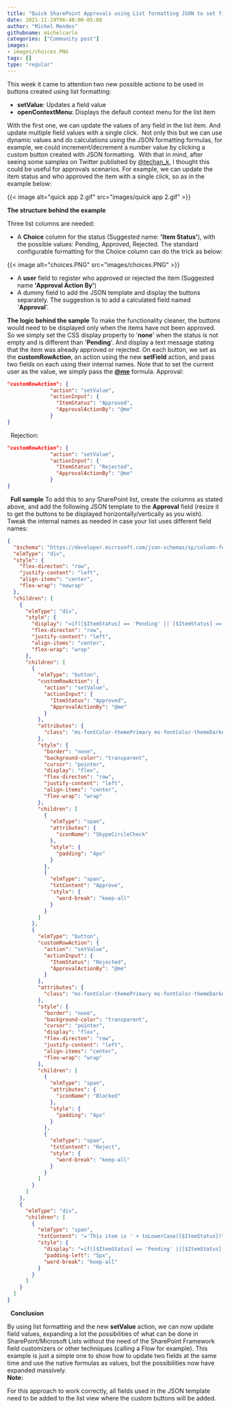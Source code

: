 ```yaml
---
title: "Quick SharePoint Approvals using List formatting JSON to set field values"
date: 2021-11-19T06:48:00-05:00
author: "Michel Mendes"
githubname: michelcarlo
categories: ["Community post"]
images:
- images/choices.PNG
tags: []
type: "regular"
---
```


This week it came to attention two new possible actions to be used in
buttons created using list formatting:

-   **setValue**: Updates a field value
-   **openContextMenu**: Displays the default context menu for the list
    item

With the first one, we can update the values of any field in the list
item. And update multiple field values with a single click. 
Not only this but we can use dynamic values and do calculations using
the JSON formatting formulas, for example, we could increment/decrement
a number value by clicking a custom button created with JSON
formatting. 
With that in mind, after seeing some samples on Twitter published by
[@techan_k](https://twitter.com/techan_k), I thought this could be
useful for approvals scenarios. For example, we can update the item
status and who approved the item with a single click, so as in the
example below:

{{< image alt="quick app 2.gif" src="images/quick app 2.gif" >}}

**The structure behind the example**


Three list columns are needed:

-   A **Choice** column for the status (Suggested name: **'Item
    Status'**), with the possible values: Pending, Approved, Rejected.
    The standard configurable formatting for the Choice column can do
    the trick as below:

{{< image alt="choices.PNG" src="images/choices.PNG" >}}

-   A **user** field to register who approved or rejected the item
    (Suggested name **'Approval Action By'**)
-   A dummy field to add the JSON template and display the buttons
    separately. The suggestion is to add a calculated field named
    '**Approval**'.

**The logic behind the sample**
To make the functionality cleaner, the buttons would need to be
displayed only when the items have not been approved. So we simply set
the CSS display property to '**none**' when the status is not empty
and is different than '**Pending**'. And display a text message
stating that the item was already approved or rejected.
On each button, we set as the **customRowAction**, an action using the
new **setField** action, and pass two fields on each using their
internal names. Note that to set the current user as the value, we
simply pass the **[@me](https://techcommunity.microsoft.com/t5/user/viewprofilepage/user-id/31142)**
formula.
Approval:
 

```json
"customRowAction": {
              "action": "setValue",
              "actionInput": {
                "ItemStatus": "Approved",
                "ApprovalActionBy": "@me"
              }
}
```
 
Rejection:
 

```json
"customRowAction": {
              "action": "setValue",
              "actionInput": {
                "ItemStatus": "Rejected",
                "ApprovalActionBy": "@me"
              }
}
```
 
**Full sample**
To add this to any SharePoint list, create the columns as stated above,
and add the following JSON template to the **Approval** field (resize it
to get the buttons to be displayed horizontally/vertically as you wish).
Tweak the internal names as needed in case your list uses different
field names:
 

```json
{
  "$schema": "https://developer.microsoft.com/json-schemas/sp/column-formatting.schema.json",
  "elmType": "div",
  "style": {
    "flex-directon": "row",
    "justify-content": "left",
    "align-items": "center",
    "flex-wrap": "nowrap"
  },
  "children": [
    {
      "elmType": "div",
      "style": {
        "display": "=if([$ItemStatus] == 'Pending' || [$ItemStatus] == '', 'inherit','none')",
        "flex-directon": "row",
        "justify-content": "left",
        "align-items": "center",
        "flex-wrap": "wrap"
      },
      "children": [
        {
          "elmType": "button",
          "customRowAction": {
            "action": "setValue",
            "actionInput": {
              "ItemStatus": "Approved",
              "ApprovalActionBy": "@me"
            }
          },
          "attributes": {
            "class": "ms-fontColor-themePrimary ms-fontColor-themeDarker--hover"
          },
          "style": {
            "border": "none",
            "background-color": "transparent",
            "cursor": "pointer",
            "display": "flex",
            "flex-directon": "row",
            "justify-content": "left",
            "align-items": "center",
            "flex-wrap": "wrap"
          },
          "children": [
            {
              "elmType": "span",
              "attributes": {
                "iconName": "SkypeCircleCheck"
              },
              "style": {
                "padding": "4px"
              }
            },
            {
              "elmType": "span",
              "txtContent": "Approve",
              "style": {
                "word-break": "keep-all"
              }
            }
          ]
        },
        {
          "elmType": "button",
          "customRowAction": {
            "action": "setValue",
            "actionInput": {
              "ItemStatus": "Rejected",
              "ApprovalActionBy": "@me"
            }
          },
          "attributes": {
            "class": "ms-fontColor-themePrimary ms-fontColor-themeDarker--hover"
          },
          "style": {
            "border": "none",
            "background-color": "transparent",
            "cursor": "pointer",
            "display": "flex",
            "flex-directon": "row",
            "justify-content": "left",
            "align-items": "center",
            "flex-wrap": "wrap"
          },
          "children": [
            {
              "elmType": "span",
              "attributes": {
                "iconName": "Blocked"
              },
              "style": {
                "padding": "4px"
              }
            },
            {
              "elmType": "span",
              "txtContent": "Reject",
              "style": {
                "word-break": "keep-all"
              }
            }
          ]
        }
      ]
    },
    {
      "elmType": "div",
      "children": [
        {
          "elmType": "span",
          "txtContent": "='This item is ' + toLowerCase([$ItemStatus])",
          "style": {
            "display": "=if([$ItemStatus] == 'Pending' ||[$ItemStatus] == '' , 'none','inherit')",
            "padding-left": "5px",
            "word-break": "keep-all"
          }
        }
      ]
    }
  ]
}
```
 
**Conclusion**

By using list formatting and the new **setValue** action, we can now
update field values, expanding a lot the possibilities of what can be
done in SharePoint/Microsoft Lists without the need of the SharePoint
Framework field customizers or other techniques (calling a Flow for
example).
This example is just a simple one to show how to update two fields at
the same time and use the native formulas as values, but the
possibilities now have expanded massively.
\
**Note:**

For this approach to work correctly, all fields used in the
JSON template need to be added to the list view where the custom buttons
will be added.

